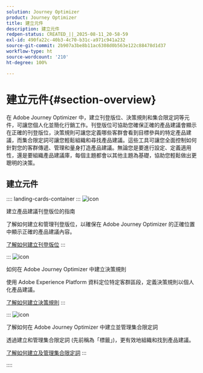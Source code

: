 ```yaml
---
solution: Journey Optimizer
product: Journey Optimizer
title: 建立元件
description: 建立元件
redpen-status: CREATED_||_2025-08-11_20-58-59
exl-id: 490fa22c-40b3-4c70-b31c-a971c941a232
source-git-commit: 2b907a3be8b11ac6308d0b563e122c88478d1d37
workflow-type: ht
source-wordcount: '210'
ht-degree: 100%

---
```


# 建立元件{#section-overview}

在 Adobe Journey Optimizer 中，建立刊登版位、決策規則和集合限定詞等元件，可讓您個人化並簡化行銷工作。刊登版位可協助您確保正確的產品建議會顯示在正確的刊登版位，決策規則可讓您定義哪些客群會看到目標參與的特定產品建議，而集合限定詞可讓您輕鬆組織和尋找產品建議。這些工具可讓您全面控制如何針對您的客群傳遞、管理和量身打造產品建議。無論您是要進行設定、定義適用性，還是要組織產品建議庫，每個主題都會以其他主題為基礎，協助您輕鬆做出更聰明的決策。

## 建立元件

:::: landing-cards-container
:::
![icon](https://cdn.experienceleague.adobe.com/icons/list-check.svg?lang=zh-Hant)

建立產品建議刊登版位的指南

了解如何建立和管理刊登版位，以確保在 Adobe Journey Optimizer 的正確位置中顯示正確的產品建議內容。

[了解如何建立刊登版位](../using/offers/offer-library/creating-placements.md)
:::

:::
![icon](https://cdn.experienceleague.adobe.com/icons/bullseye.svg?lang=zh-Hant)

如何在 Adobe Journey Optimizer 中建立決策規則

使用 Adobe Experience Platform 資料定位特定客群區段，定義決策規則以個人化產品建議。

[了解如何建立決策規則](../using/offers/offer-library/creating-decision-rules.md)
:::

:::
![icon](https://cdn.experienceleague.adobe.com/icons/tags.svg?lang=zh-Hant)

了解如何在 Adobe Journey Optimizer 中建立並管理集合限定詞

透過建立和管理集合限定詞 (先前稱為「標籤」)，更有效地組織和找到產品建議。

[了解如何建立及管理集合限定詞](../using/offers/offer-library/creating-tags.md)
:::

::::
